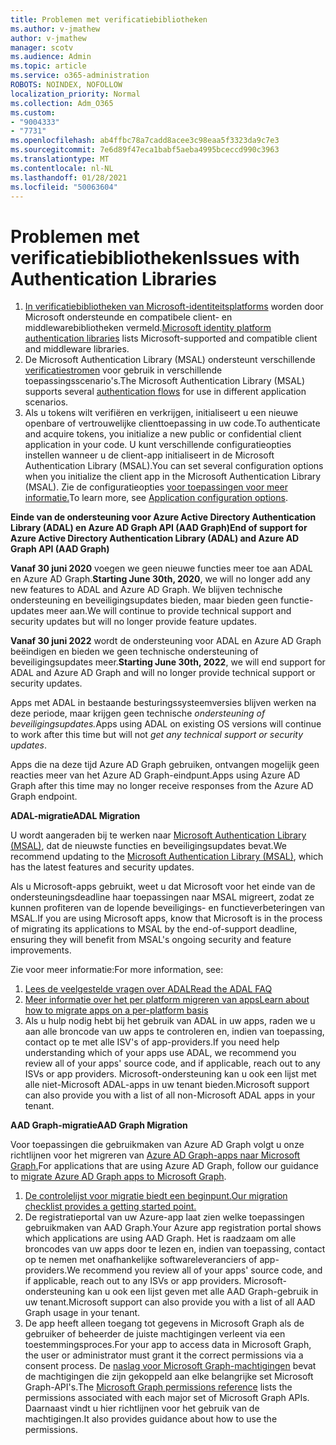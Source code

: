 ```yaml
---
title: Problemen met verificatiebibliotheken
ms.author: v-jmathew
author: v-jmathew
manager: scotv
ms.audience: Admin
ms.topic: article
ms.service: o365-administration
ROBOTS: NOINDEX, NOFOLLOW
localization_priority: Normal
ms.collection: Adm_O365
ms.custom:
- "9004333"
- "7731"
ms.openlocfilehash: ab4ffbc78a7cadd8acee3c98eaa5f3323da9c7e3
ms.sourcegitcommit: 7e6d89f47eca1babf5aeba4995bceccd990c3963
ms.translationtype: MT
ms.contentlocale: nl-NL
ms.lasthandoff: 01/28/2021
ms.locfileid: "50063604"
---
```

# <a name="issues-with-authentication-libraries"></a><span data-ttu-id="7dfed-102">Problemen met verificatiebibliotheken</span><span class="sxs-lookup"><span data-stu-id="7dfed-102">Issues with Authentication Libraries</span></span>

1. <span data-ttu-id="7dfed-103">[In verificatiebibliotheken van Microsoft-identiteitsplatforms](https://docs.microsoft.com/azure/active-directory/develop/reference-v2-libraries) worden door Microsoft ondersteunde en compatibele client- en middlewarebibliotheken vermeld.</span><span class="sxs-lookup"><span data-stu-id="7dfed-103">[Microsoft identity platform authentication libraries](https://docs.microsoft.com/azure/active-directory/develop/reference-v2-libraries) lists Microsoft-supported and compatible client and middleware libraries.</span></span>
2. <span data-ttu-id="7dfed-104">De Microsoft Authentication Library (MSAL) ondersteunt verschillende [verificatiestromen](https://docs.microsoft.com/azure/active-directory/develop/msal-authentication-flows) voor gebruik in verschillende toepassingsscenario's.</span><span class="sxs-lookup"><span data-stu-id="7dfed-104">The Microsoft Authentication Library (MSAL) supports several [authentication flows](https://docs.microsoft.com/azure/active-directory/develop/msal-authentication-flows) for use in different application scenarios.</span></span>
3. <span data-ttu-id="7dfed-105">Als u tokens wilt verifiëren en verkrijgen, initialiseert u een nieuwe openbare of vertrouwelijke clienttoepassing in uw code.</span><span class="sxs-lookup"><span data-stu-id="7dfed-105">To authenticate and acquire tokens, you initialize a new public or confidential client application in your code.</span></span> <span data-ttu-id="7dfed-106">U kunt verschillende configuratieopties instellen wanneer u de client-app initialiseert in de Microsoft Authentication Library (MSAL).</span><span class="sxs-lookup"><span data-stu-id="7dfed-106">You can set several configuration options when you initialize the client app in the Microsoft Authentication Library (MSAL).</span></span> <span data-ttu-id="7dfed-107">Zie de configuratieopties [voor toepassingen voor meer informatie.](https://docs.microsoft.com/azure/active-directory/develop/msal-client-application-configuration)</span><span class="sxs-lookup"><span data-stu-id="7dfed-107">To learn more, see [Application configuration options](https://docs.microsoft.com/azure/active-directory/develop/msal-client-application-configuration).</span></span>

<span data-ttu-id="7dfed-108">**Einde van de ondersteuning voor Azure Active Directory Authentication Library (ADAL) en Azure AD Graph API (AAD Graph)**</span><span class="sxs-lookup"><span data-stu-id="7dfed-108">**End of support for Azure Active Directory Authentication Library (ADAL) and Azure AD Graph API (AAD Graph)**</span></span>

<span data-ttu-id="7dfed-109">**Vanaf 30 juni 2020** voegen we geen nieuwe functies meer toe aan ADAL en Azure AD Graph.</span><span class="sxs-lookup"><span data-stu-id="7dfed-109">**Starting June 30th, 2020**, we will no longer add any new features to ADAL and Azure AD Graph.</span></span> <span data-ttu-id="7dfed-110">We blijven technische ondersteuning en beveiligingsupdates bieden, maar bieden geen functie-updates meer aan.</span><span class="sxs-lookup"><span data-stu-id="7dfed-110">We will continue to provide technical support and security updates but will no longer provide feature updates.</span></span>

<span data-ttu-id="7dfed-111">**Vanaf 30 juni 2022** wordt de ondersteuning voor ADAL en Azure AD Graph beëindigen en bieden we geen technische ondersteuning of beveiligingsupdates meer.</span><span class="sxs-lookup"><span data-stu-id="7dfed-111">**Starting June 30th, 2022**, we will end support for ADAL and Azure AD Graph and will no longer provide technical support or security updates.</span></span>

<span data-ttu-id="7dfed-112">Apps met ADAL in bestaande besturingssysteemversies blijven werken na deze periode, maar krijgen geen technische *ondersteuning of beveiligingsupdates.*</span><span class="sxs-lookup"><span data-stu-id="7dfed-112">Apps using ADAL on existing OS versions will continue to work after this time but will not *get any technical support or security updates*.</span></span>

<span data-ttu-id="7dfed-113">Apps die na deze tijd Azure AD Graph gebruiken, ontvangen mogelijk geen reacties meer van het Azure AD Graph-eindpunt.</span><span class="sxs-lookup"><span data-stu-id="7dfed-113">Apps using Azure AD Graph after this time may no longer receive responses from the Azure AD Graph endpoint.</span></span>

<span data-ttu-id="7dfed-114">**ADAL-migratie**</span><span class="sxs-lookup"><span data-stu-id="7dfed-114">**ADAL Migration**</span></span>

<span data-ttu-id="7dfed-115">U wordt aangeraden bij te werken naar [Microsoft Authentication Library (MSAL)](https://docs.microsoft.com/azure/active-directory/develop/v2-overview), dat de nieuwste functies en beveiligingsupdates bevat.</span><span class="sxs-lookup"><span data-stu-id="7dfed-115">We recommend updating to the [Microsoft Authentication Library (MSAL)](https://docs.microsoft.com/azure/active-directory/develop/v2-overview), which has the latest features and security updates.</span></span>

<span data-ttu-id="7dfed-116">Als u Microsoft-apps gebruikt, weet u dat Microsoft voor het einde van de ondersteuningsdeadline haar toepassingen naar MSAL migreert, zodat ze kunnen profiteren van de lopende beveiligings- en functieverbeteringen van MSAL.</span><span class="sxs-lookup"><span data-stu-id="7dfed-116">If you are using Microsoft apps, know that Microsoft is in the process of migrating its applications to MSAL by the end-of-support deadline, ensuring they will benefit from MSAL's ongoing security and feature improvements.</span></span>

<span data-ttu-id="7dfed-117">Zie voor meer informatie:</span><span class="sxs-lookup"><span data-stu-id="7dfed-117">For more information, see:</span></span>

1. [<span data-ttu-id="7dfed-118">Lees de veelgestelde vragen over ADAL</span><span class="sxs-lookup"><span data-stu-id="7dfed-118">Read the ADAL FAQ</span></span>](https://docs.microsoft.com/azure/active-directory/develop/msal-migration#frequently-asked-questions-faq)
2. [<span data-ttu-id="7dfed-119">Meer informatie over het per platform migreren van apps</span><span class="sxs-lookup"><span data-stu-id="7dfed-119">Learn about how to migrate apps on a per-platform basis</span></span>](https://docs.microsoft.com/azure/active-directory/develop/msal-migration#frequently-asked-questions-faq)
3. <span data-ttu-id="7dfed-120">Als u hulp nodig hebt bij het gebruik van ADAL in uw apps, raden we u aan alle broncode van uw apps te controleren en, indien van toepassing, contact op te met alle ISV's of app-providers.</span><span class="sxs-lookup"><span data-stu-id="7dfed-120">If you need help understanding which of your apps use ADAL, we recommend you review all of your apps' source code, and if applicable, reach out to any ISVs or app providers.</span></span> <span data-ttu-id="7dfed-121">Microsoft-ondersteuning kan u ook een lijst met alle niet-Microsoft ADAL-apps in uw tenant bieden.</span><span class="sxs-lookup"><span data-stu-id="7dfed-121">Microsoft support can also provide you with a list of all non-Microsoft ADAL apps in your tenant.</span></span>

<span data-ttu-id="7dfed-122">**AAD Graph-migratie**</span><span class="sxs-lookup"><span data-stu-id="7dfed-122">**AAD Graph Migration**</span></span>

<span data-ttu-id="7dfed-123">Voor toepassingen die gebruikmaken van Azure AD Graph volgt u onze richtlijnen voor het migreren van [Azure AD Graph-apps naar Microsoft Graph.](https://docs.microsoft.com/graph/migrate-azure-ad-graph-overview)</span><span class="sxs-lookup"><span data-stu-id="7dfed-123">For applications that are using Azure AD Graph, follow our guidance to [migrate Azure AD Graph apps to Microsoft Graph](https://docs.microsoft.com/graph/migrate-azure-ad-graph-overview).</span></span>

1. [<span data-ttu-id="7dfed-124">De controlelijst voor migratie biedt een beginpunt.</span><span class="sxs-lookup"><span data-stu-id="7dfed-124">Our migration checklist provides a getting started point.</span></span>](https://docs.microsoft.com/graph/migrate-azure-ad-graph-planning-checklist)
2. <span data-ttu-id="7dfed-125">De registratieportal van uw Azure-app laat zien welke toepassingen gebruikmaken van AAD Graph.</span><span class="sxs-lookup"><span data-stu-id="7dfed-125">Your Azure app registration portal shows which applications are using AAD Graph.</span></span> <span data-ttu-id="7dfed-126">Het is raadzaam om alle broncodes van uw apps door te lezen en, indien van toepassing, contact op te nemen met onafhankelijke softwareleveranciers of app-providers.</span><span class="sxs-lookup"><span data-stu-id="7dfed-126">We recommend you review all of your apps' source code, and if applicable, reach out to any ISVs or app providers.</span></span> <span data-ttu-id="7dfed-127">Microsoft-ondersteuning kan u ook een lijst geven met alle AAD Graph-gebruik in uw tenant.</span><span class="sxs-lookup"><span data-stu-id="7dfed-127">Microsoft support can also provide you with a list of all AAD Graph usage in your tenant.</span></span>
3. <span data-ttu-id="7dfed-128">De app heeft alleen toegang tot gegevens in Microsoft Graph als de gebruiker of beheerder de juiste machtigingen verleent via een toestemmingsproces.</span><span class="sxs-lookup"><span data-stu-id="7dfed-128">For your app to access data in Microsoft Graph, the user or administrator must grant it the correct permissions via a consent process.</span></span> <span data-ttu-id="7dfed-129">De [naslag voor Microsoft Graph-machtigingen](https://docs.microsoft.com/graph/permissions-reference) bevat de machtigingen die zijn gekoppeld aan elke belangrijke set Microsoft Graph-API's.</span><span class="sxs-lookup"><span data-stu-id="7dfed-129">The [Microsoft Graph permissions reference](https://docs.microsoft.com/graph/permissions-reference) lists the permissions associated with each major set of Microsoft Graph APIs.</span></span> <span data-ttu-id="7dfed-130">Daarnaast vindt u hier richtlijnen voor het gebruik van de machtigingen.</span><span class="sxs-lookup"><span data-stu-id="7dfed-130">It also provides guidance about how to use the permissions.</span></span>
